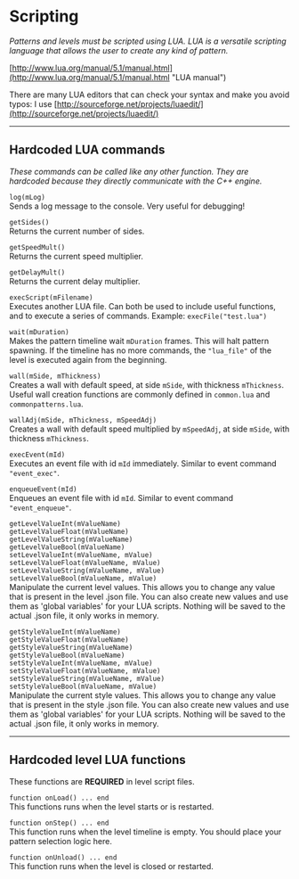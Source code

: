 # Scripting #

*Patterns and levels must be scripted using LUA. LUA is a versatile scripting language that allows the user to create any kind of pattern.*

[http://www.lua.org/manual/5.1/manual.html](http://www.lua.org/manual/5.1/manual.html "LUA manual")

There are many LUA editors that can check your syntax and make you avoid typos: I use [http://sourceforge.net/projects/luaedit/](http://sourceforge.net/projects/luaedit/)

----------

## Hardcoded LUA commands ##

*These commands can be called like any other function. They are hardcoded because they directly communicate with the C++ engine.*

`log(mLog)` </br>
Sends a log message to the console. Very useful for debugging!

`getSides()` </br>
Returns the current number of sides.

`getSpeedMult()` </br>
Returns the current speed multiplier.

`getDelayMult()` </br>
Returns the current delay multiplier.

`execScript(mFilename)` </br>
Executes another LUA file. Can both be used to include useful functions, and to execute a series of commands.
Example: `execFile("test.lua")`

`wait(mDuration)` </br>
Makes the pattern timeline wait `mDuration` frames. This will halt pattern spawning. If the timeline has no more commands, the `"lua_file"` of the level is executed again from the beginning.

`wall(mSide, mThickness)` </br>
Creates a wall with default speed, at side `mSide`, with thickness `mThickness`. Useful wall creation functions are commonly defined in `common.lua` and `commonpatterns.lua`. 

`wallAdj(mSide, mThickness, mSpeedAdj)` </br>
Creates a wall with default speed multiplied by `mSpeedAdj`, at side `mSide`, with thickness `mThickness`.

`execEvent(mId)` </br>
Executes an event file with id `mId` immediately. Similar to event command `"event_exec"`.

`enqueueEvent(mId)` </br>
Enqueues an event file with id `mId`. Similar to event command `"event_enqueue"`.

`getLevelValueInt(mValueName)` </br>
`getLevelValueFloat(mValueName)` </br> 
`getLevelValueString(mValueName)` </br> 
`getLevelValueBool(mValueName)` </br> 
`setLevelValueInt(mValueName, mValue)` </br>
`setLevelValueFloat(mValueName, mValue)`</br> 
`setLevelValueString(mValueName, mValue)` </br> 
`setLevelValueBool(mValueName, mValue)` </br> 
Manipulate the current level values. This allows you to change any value that is present in the level .json file. You can also create new values and use them as 'global variables' for your LUA scripts. Nothing will be saved to the actual .json file, it only works in memory.

`getStyleValueInt(mValueName)` </br>
`getStyleValueFloat(mValueName)` </br> 
`getStyleValueString(mValueName)` </br> 
`getStyleValueBool(mValueName)` </br> 
`setStyleValueInt(mValueName, mValue)` </br>
`setStyleValueFloat(mValueName, mValue)`</br> 
`setStyleValueString(mValueName, mValue)` </br> 
`setStyleValueBool(mValueName, mValue)` </br> 
Manipulate the current style values. This allows you to change any value that is present in the style .json file. You can also create new values and use them as 'global variables' for your LUA scripts. Nothing will be saved to the actual .json file, it only works in memory.


----------

## Hardcoded level LUA functions ##

These functions are **REQUIRED** in level script files.

`function onLoad() ... end` </br>
This functions runs when the level starts or is restarted.

`function onStep() ... end` </br>
This function runs when the level timeline is empty. You should place your pattern selection logic here.

`function onUnload() ... end` </br>
This function runs when the level is closed or restarted.